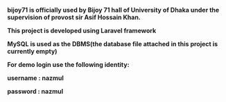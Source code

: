 

<b>bijoy71 is officially used by Bijoy 71 hall of University of Dhaka under the supervision of provost sir Asif Hossain Khan.<b>

This project is developed using <b>Laravel framework<b>

MySQL is used as the DBMS(the database file attached in this project is currently empty)

For demo login use the following identity:

username : nazmul

password : nazmul

